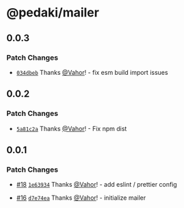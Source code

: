 # @pedaki/mailer

## 0.0.3

### Patch Changes

- [`034dbeb`](https://github.com/PedakiHQ/pedaki/commit/034dbebec2ae8e7aea457a8b12994cb24b7d33c3) Thanks [@Vahor](https://github.com/Vahor)! - fix esm build import issues

## 0.0.2

### Patch Changes

- [`5a81c2a`](https://github.com/PedakiHQ/pedaki/commit/5a81c2afcd78eaca85b6129ea47cb957900a6fe7) Thanks [@Vahor](https://github.com/Vahor)! - Fix npm dist

## 0.0.1

### Patch Changes

- [#18](https://github.com/PedakiHQ/pedaki/pull/18) [`1e63934`](https://github.com/PedakiHQ/pedaki/commit/1e6393416b8101b42674252b12dcfd5130a4b0b2) Thanks [@Vahor](https://github.com/Vahor)! - add eslint / prettier config

- [#16](https://github.com/PedakiHQ/pedaki/pull/16) [`d7e74ea`](https://github.com/PedakiHQ/pedaki/commit/d7e74ea980b5f21ea88b10f50972e20c8b38bc54) Thanks [@Vahor](https://github.com/Vahor)! - initialize mailer

